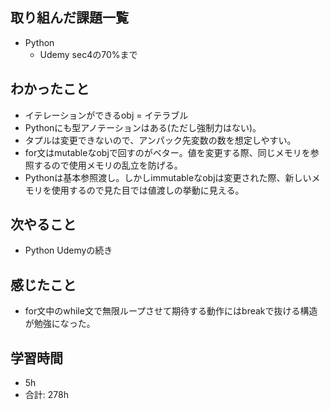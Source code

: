 ## 取り組んだ課題一覧

- Python
    - Udemy sec4の70%まで

## わかったこと

- イテレーションができるobj = イテラブル
- Pythonにも型アノテーションはある(ただし強制力はない)。
- タプルは変更できないので、アンパック先変数の数を想定しやすい。
- for文はmutableなobjで回すのがベター。値を変更する際、同じメモリを参照するので使用メモリの乱立を防げる。
- Pythonは基本参照渡し。しかしimmutableなobjは変更された際、新しいメモリを使用するので見た目では値渡しの挙動に見える。

## 次やること

- Python Udemyの続き

## 感じたこと

- for文中のwhile文で無限ループさせて期待する動作にはbreakで抜ける構造が勉強になった。

## 学習時間

- 5h
- 合計: 278h